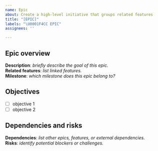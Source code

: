 ```yaml
---
name: Epic
about: Create a high-level initiative that groups related features
title: "[EPIC]"
labels: "\U0001F4CC EPIC"
assignees: ''

---
```


## Epic overview
**Description**: _briefly describe the goal of this epic._  
**Related features**: _list linked features._  
**Milestone**: _which milestone does this epic belong to?_  

## Objectives
- [ ] objective 1  
- [ ] objective 2  

## Dependencies and risks
**Dependencies**: _list other epics, features, or external dependencies._  
**Risks**: _identify potential blockers or challenges._

